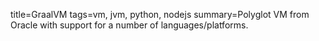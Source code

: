 title=GraalVM
tags=vm, jvm, python, nodejs
summary=Polyglot VM from Oracle with support for a number of languages/platforms.
~~~~~~

